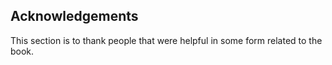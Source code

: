 ## Acknowledgements

This section is to thank people that were helpful in some form related to the book.